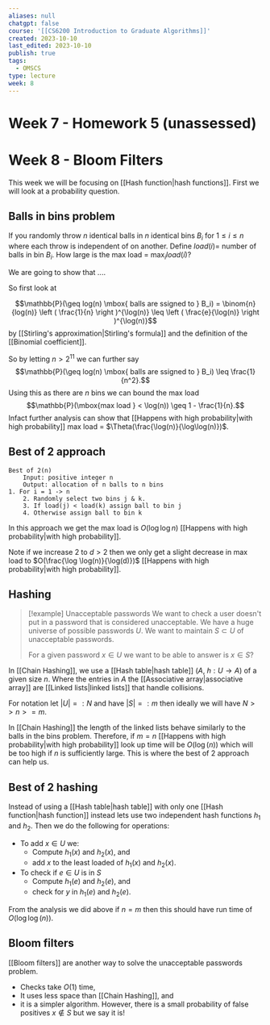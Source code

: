 ```yaml
---
aliases: null
chatgpt: false
course: '[[CS6200 Introduction to Graduate Algorithms]]'
created: 2023-10-10
last_edited: 2023-10-10
publish: true
tags:
  - OMSCS
type: lecture
week: 8
---
```

# Week 7 - Homework 5 (unassessed)
# Week 8 - Bloom Filters

This week we will be focusing on [[Hash function|hash functions]]. First we will look at a probability question.

## Balls in bins problem

If you randomly throw $n$ identical balls in $n$ identical bins $B_i$ for $1 \leq i \leq n$ where each throw is independent of on another. Define $load(i) =$ number of balls in bin $B_i$. How large is the max load = $\max_i load(i)$?

We are going to show that  ....

So first look at

$$\mathbb{P}(\geq log(n) \mbox{ balls are ssigned to } B_i) = \binom{n}{log(n)} \left ( \frac{1}{n} \right )^{\log(n)} \leq \left ( \frac{e}{\log(n)} \right )^{\log(n)}$$
by [[Stirling's approximation|Stirling's formula]] and the definition of the [[Binomial coefficient]].

So by letting $n > 2^{11}$ we can further say
$$\mathbb{P}(\geq log(n) \mbox{ balls are ssigned to } B_i) \leq \frac{1}{n^2}.$$
Using this as there are $n$ bins we can bound the max load
$$\mathbb{P}(\mbox{max load } < \log(n)) \geq 1 - \frac{1}{n}.$$
Infact further analysis can show that [[Happens with high probability|with high probability]] max load = $\Theta(\frac{\log(n)}{\log\log(n)})$.

## Best of 2 approach

```pseudocode
Best of 2(n)
	Input: positive integer n
	Output: allocation of n balls to n bins
1. For i = 1 -> n
	2. Randomly select two bins j & k.
	3. If load(j) < load(k) assign ball to bin j
	4. Otherwise assign ball to bin k
```

In this approach we get the max load is $O(\log \log n)$ [[Happens with high probability|with high probability]].

Note if we increase 2 to $d > 2$ then we only get a slight decrease in max load to $O(\frac{\log \log(n)}{\log(d)})$ [[Happens with high probability|with high probability]].

## Hashing

>[!example] Unacceptable passwords
>We want to check a user doesn't put in a password that is considered unacceptable.
>We have a huge universe of possible passwords $U$. We want to maintain $S \subset U$ of unacceptable passwords.
>
>For a given password $x \in U$ we want to be able to answer is $x \in S$?

In [[Chain Hashing]], we use a [[Hash table|hash table]] ($A$, $h: U \rightarrow A$) of a given size $n$. Where the entries in $A$ the [[Associative array|associative array]] are [[Linked lists|linked lists]] that handle collisions.

For notation let $\vert U \vert =: N$ and have $\vert S \vert =: m$ then ideally we will have $N >> n >= m$.

In [[Chain Hashing]] the length of the linked lists behave similarly to the balls in the bins problem. Therefore, if $m = n$ [[Happens with high probability|with high probability]] look up time will be $O(\log(n))$ which will be too high if $n$ is sufficiently large. This is where the best of 2 approach can help us.

## Best of 2 hashing

Instead of using a [[Hash table|hash table]] with only one [[Hash function|hash function]] instead lets use two independent hash functions $h_1$ and $h_2$. Then we do the following for operations:

- To add $x \in U$ we:
	- Compute $h_1(x)$ and $h_2(x)$, and
	- add $x$ to the least loaded of $h_1(x)$ and $h_2(x)$.
- To check if $e \in U$ is in $S$
	- Compute $h_1(e)$ and $h_2(e)$, and
	- check for $y$ in $h_1(e)$ and $h_2(e)$.

From the analysis we did above if $n = m$ then this should have run time of $O(\log \log(n))$.

## Bloom filters

[[Bloom filters]] are another way to solve the unacceptable passwords problem.
- Checks take $O(1)$ time,
- It uses less space than [[Chain Hashing]], and
- it is a simpler algorithm.
However, there is a small probability of false positives $x \not \in S$ but we say it is!


